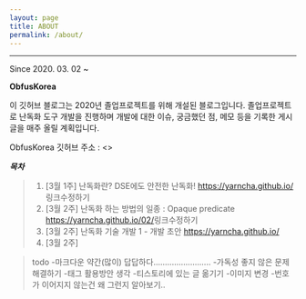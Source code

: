 ```yaml
---
layout: page
title: ABOUT
permalink: /about/
---
```


----------

Since 2020. 03. 02 ~

**ObfusKorea**

이 깃허브 블로그는 2020년 졸업프로젝트를 위해 개설된 블로그입니다. 졸업프로젝트로 난독화 도구 개발을 진행하며 개발에 대한 이슈, 궁금했던 점, 메모 등을 기록한 게시글을 매주 올릴 계획입니다.

ObfusKorea 깃허브 주소 : <>

***목차***

>1. [3월 1주] 난독화란? DSE에도 안전한 난독화!
><https://yarncha.github.io/>링크수정하기
>2. [3월 2주] 난독화 하는 방법의 일종 : Opaque predicate
><https://yarncha.github.io/02/>링크수정하기
>3. [3월 2주] 난독화 기술 개발 1 - 개발 초안
><https://yarncha.github.io/>
>4. [3월 2주]


>todo
>-마크다운 약간(많이) 답답하다.........................
>-가독성 좋지 않은 문제 해결하기
>-태그 활용방안 생각
>-티스토리에 있는 글 옮기기
>-이미지 변경
>-번호가 이어지지 않는건 왜 그런지 알아보기..
